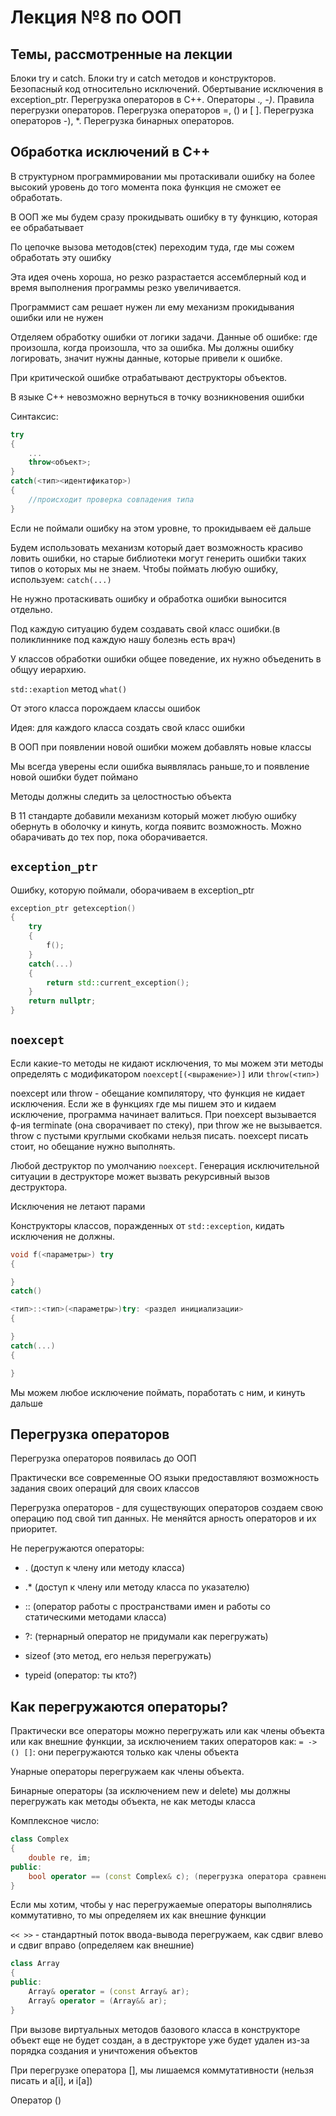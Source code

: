 # Лекция №8 по ООП

## Темы, рассмотренные на лекции

Блоки try и catch. Блоки try и catch методов и конструкторов. Безопасный код относительно исключений. Обертывание исключения в exception_ptr. Перегрузка операторов в С++. Операторы .*, -)*. Правила перегрузки операторов.  Перегрузка операторов =, () и [ ]. Перегрузка операторов -), *. Перегрузка бинарных операторов.

## Обработка исключений в С++

В структурном программировании мы протаскивали ошибку на более высокий уровень до того момента пока функция не сможет ее обработать.

В ООП же мы будем сразу прокидывать ошибку в ту функцию, которая ее обрабатывает

По цепочке вызова методов(стек) переходим туда, где мы сожем обработать эту ошибку

Эта идея очень хороша, но резко разрастается ассемблерный код и время выполнения программы резко увеличивается.

Программист сам решает нужен ли ему механизм прокидывания ошибки или не нужен

Отделяем обработку ошибки от логики задачи. Данные об ошибке: где произошла, когда произошла, что за ошибка. Мы должны ошибку логировать, значит нужны данные, которые привели к ошибке.

При критической ошибке отрабатывают деструкторы объектов.

В языке С++ невозможно вернуться в точку возникновения ошибки

Синтаксис:
```C++
try
{
    ...
    throw<объект>;
}
catch(<тип><идентификатор>)
{
    //происходит проверка совпадения типа
}
```

Если не поймали ошибку на этом уровне, то прокидываем её дальше

Будем использовать механизм который дает возможность красиво ловить ошибки, но старые библиотеки могут генерить ошибки таких типов о которых мы не знаем. Чтобы поймать любую ошибку, используем: `catch(...)`

Не нужно протаскивать ошибку и обработка ошибки выносится отдельно.

Под каждую ситуацию будем создавать свой класс ошибки.(в поликлиннике под каждую нашу болезнь есть врач)

У классов обработки ошибки общее поведение, их нужно объеденить в общуу иерархию.

`std::exaption`
метод `what()`

От этого класса порождаем классы ошибок

Идея: для каждого класса создать свой класс ошибки

В ООП при появлении новой ошибки можем добавлять новые классы

Мы всегда уверены если ошибка выявлялась раньше,то и появление новой ошибки будет поймано

Методы должны следить за целостностью объекта

В 11 стандарте добавили механизм который может любую ошибку обернуть в оболочку и кинуть, когда появитс возможность. Можно обарачивать до тех пор, пока оборачивается.

## `exception_ptr`

Ошибку, которую поймали, оборачиваем в exception_ptr
```C++
exception_ptr getexception()
{
    try
    {
        f();
    }
    catch(...)
    {
        return std::current_exception();
    }
    return nullptr;
}
```

## `noexcept`

Если какие-то методы не кидают исключения, то мы можем эти методы определять с модификатором `noexcept[(<выражение>)]` или `throw(<тип>)`

noexcept или throw - обещание компилятору, что функция не кидает исключения. Если же в функциях где мы пишем это и кидаем исключение, программа начинает валиться. При noexcept вызывается ф-ия terminate (она сворачивает по стеку), при throw же не вызывается. throw с пустыми круглыми скобками нельзя писать. noexcept писать стоит, но обещание нужно выполнять.

Любой деструктор по умолчанию `noexcept`. Генерация исключительной ситуации в деструкторе может вызвать рекурсивный вызов деструктора.

Исключения не летают парами

Конструкторы классов, поражденных от `std::exception`, кидать исключения не должны.

```C++
void f(<параметры>) try
{

}
catch()

<тип>::<тип>(<параметры>)try: <раздел инициализации>
{

}
catch(...)
{

}
```

Мы можем любое исключение поймать, поработать с ним, и кинуть дальше

## Перегрузка операторов

Перегрузка операторов появилась до ООП

Практически все современные ОО языки предоставляют возможность задания своих операций для своих классов

Перегрузка операторов - для существующих операторов создаем свою операцию под свой тип данных. Не меняйтся арность операторов и их приоритет.

Не перегружаются операторы:

* . (доступ к члену или методу класса)

* .* (доступ к члену или методу класса по указателю)

* :: (оператор работы с пространствами имен и работы со статическими методами класса)

* ?: (тернарный оператор не придумали как перегружать)

* sizeof (это метод, его нельзя перегружать)

* typeid (оператор: ты кто?)

## Как перегружаются операторы?

Практически все операторы можно перегружать или как члены объекта или как внешние функции, за исключением таких операторов как: `= -> () []`: они перегружаются только как члены объекта

Унарные операторы перегружаем как члены объекта.

Бинарные операторы (за исключением new и delete) мы должны перегружать как методы объекта, не как методы класса

Комплексное число:
```C++
class Complex
{
    double re, im;
public:
    bool operator == (const Complex& c); (перегрузка оператора сравнения)
}
```

Если мы хотим, чтобы у нас перегружаемые операторы выполнялись коммутативно, то мы определяем их как внешние функции

`<< >>` - стандартный поток ввода-вывода перегружаем, как сдвиг влево и сдвиг вправо (определяем как внешние)

```C++
class Array
{
public:
    Array& operator = (const Array& ar);
    Array& operator = (Array&& ar);
}
```

При вызове виртуальных методов базового класса в конструкторе объект еще не будет создан, а в деструкторе уже будет удален из-за порядка создания и уничтожения объектов

При перегрузке оператора [], мы лишаемся коммутативности (нельзя писать и a[i], и i[a])

Оператор ()